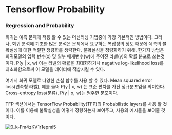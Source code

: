 # Tensorflow Probability

### Regression and Probability
  회귀는 예측 문제에 적용 할 수 있는 머신러닝 기법중에 가장 기본적인 방법이다. 그러나, 회귀 분석에 기초한 많은 분석은 문제에서 요구하는 복잡성의 정도 때문에 예측의 불확실성에 대한 적절한 정량화를 생략한다.
  불확실성을 정량화하기 위해, 한가지 방법은 회귀모델의 입력 변수(x) 및 일부 매개변수(w)에 주어진 라벨(y)의 확률 분포로 쓰는것이다. P(y | x, w)
  이는 라벨의 확률을 최대화하거나 nagative log-likelihood loss를 최소화함으로써 이 모델을 데이터에 적삽시킬 수 있다.
  
  여기서 회귀 모델로 다양한 손실 함수를 사용 할 수 있다. 
  Mean squared error loss(연속형 라벨), 예를 들어 P(y | x, w) 는 표준 편차를 가진 정규분포임을 의미한다. 
  Cross-entropy loss(분류),  P(y | x, w)는 범주현 분포이다.
  
  TFP 섹션에서는 TensorFlow Probability(TFP)의 Probabilistic layers를 사용 할 것이다. 이를 이용해 불확실성을 어떻게 정량하는지 보여주고, 사용의 예시들을 보여줄 것이다.

![0_k-Fm4zKV1r1epmi5](https://user-images.githubusercontent.com/46980536/77918279-9cf39b80-72d6-11ea-8fb9-fbdc9908be71.gif)
